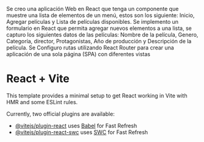 Se creo una aplicación Web en React que tenga un componente que muestre una lista de elementos de un menú, estos son los siguiente: 
Inicio, Agregar películas y Lista de películas disponibles.
Se implemento un formulario en React que permita agregar nuevos elementos a una lista, se capturo los siguientes datos de las películas: Nombre de la película, Genero, Categoría, director, Protagonistas, Año de producción y Descripción de la película.
Se Configuro rutas utilizando React Router para crear una aplicación de una sola página (SPA) con diferentes vistas

# React + Vite

This template provides a minimal setup to get React working in Vite with HMR and some ESLint rules.

Currently, two official plugins are available:

- [@vitejs/plugin-react](https://github.com/vitejs/vite-plugin-react/blob/main/packages/plugin-react/README.md) uses [Babel](https://babeljs.io/) for Fast Refresh
- [@vitejs/plugin-react-swc](https://github.com/vitejs/vite-plugin-react-swc) uses [SWC](https://swc.rs/) for Fast Refresh
